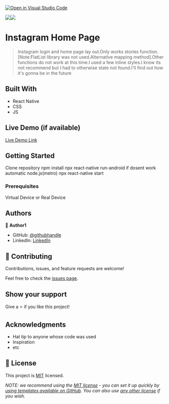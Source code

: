 [![Open in Visual Studio Code](https://classroom.github.com/assets/open-in-vscode-c66648af7eb3fe8bc4f294546bfd86ef473780cde1dea487d3c4ff354943c9ae.svg)](https://classroom.github.com/online_ide?assignment_repo_id=8219325&assignment_repo_type=AssignmentRepo)


![](https://img.shields.io/badge/-ReactNative-blue)![](https://img.shields.io/badge/-JavaScript-yellow)


# Instagram Home Page

> Instagram login and home page lay out.Only works stories function.[Note:FlatList library was not used.Alternative mapping method].Other functions do not work at this time.I used a few inline styles.I know its not recommend but I had to otherwise state not found.I'll find out how it's gonna be in the future


## Built With

- React Native
- CSS
- JS

## Live Demo (if available)

[Live Demo Link](https://livedemo.com)


## Getting Started
Clone repository
npm install 
npx react-native run-android
if dosent work automatic node.js(metro)
npx react-native start
### Prerequisites
Virtual Device or Real Device

## Authors

👤 **Author1**

- GitHub: [@githubhandle](https://github.com/batuctn)
- LinkedIn: [LinkedIn](https://www.linkedin.com/in/batu%C3%A7etin/)



## 🤝 Contributing

Contributions, issues, and feature requests are welcome!

Feel free to check the [issues page](https://github.com/patika-218-akbank-reactnative-bootcamp/assignment-1-batuctn/issues).

## Show your support

Give a ⭐️ if you like this project!

## Acknowledgments

- Hat tip to anyone whose code was used
- Inspiration
- etc

## 📝 License

This project is [MIT](./LICENSE) licensed.

_NOTE: we recommend using the [MIT license](https://choosealicense.com/licenses/mit/) - you can set it up quickly by [using templates available on GitHub](https://docs.github.com/en/communities/setting-up-your-project-for-healthy-contributions/adding-a-license-to-a-repository). You can also use [any other license](https://choosealicense.com/licenses/) if you wish._